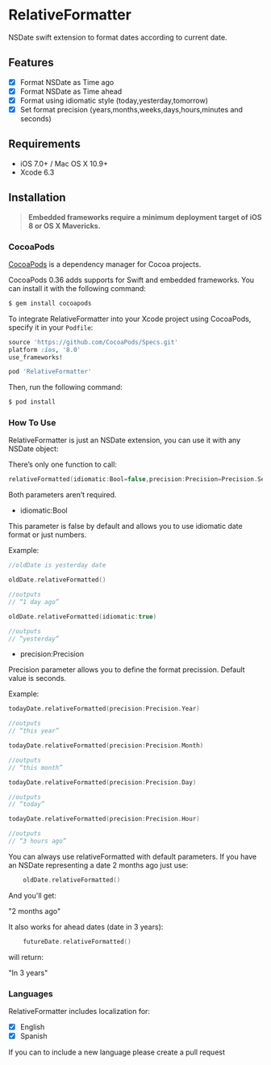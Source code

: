 # RelativeFormatter
NSDate swift extension to format dates according to current date.

## Features

- [x] Format NSDate as Time ago
- [x] Format NSDate as Time ahead
- [x] Format using idiomatic style (today,yesterday,tomorrow)
- [x] Set format precision (years,months,weeks,days,hours,minutes and seconds)

## Requirements

- iOS 7.0+ / Mac OS X 10.9+
- Xcode 6.3

## Installation

> **Embedded frameworks require a minimum deployment target of iOS 8 or OS X Mavericks.**
>


### CocoaPods

[CocoaPods](http://cocoapods.org) is a dependency manager for Cocoa projects.

CocoaPods 0.36 adds supports for Swift and embedded frameworks. You can install it with the following command:

```bash
$ gem install cocoapods
```

To integrate RelativeFormatter into your Xcode project using CocoaPods, specify it in your `Podfile`:

```ruby
source 'https://github.com/CocoaPods/Specs.git'
platform :ios, '8.0'
use_frameworks!

pod 'RelativeFormatter'
```

Then, run the following command:

```bash
$ pod install
```

### How To Use

RelativeFormatter is just an NSDate extension, you can use it with any NSDate object:

There’s only one function to call:

```swift
relativeFormatted(idiomatic:Bool=false,precision:Precision=Precision.Second)->String
```

Both parameters aren’t required.

- idiomatic:Bool

This parameter is false by default and allows you to use idiomatic date format or just numbers.

Example:

```swift
//oldDate is yesterday date

oldDate.relativeFormatted()

//outputs
// “1 day ago”

oldDate.relativeFormatted(idiomatic:true)

//outputs
// “yesterday”
```

- precision:Precision

Precision parameter allows you to define the format precission. Default value is seconds.

Example:


```swift
todayDate.relativeFormatted(precision:Precision.Year)

//outputs
// “this year”

todayDate.relativeFormatted(precision:Precision.Month)

//outputs
// “this month”

todayDate.relativeFormatted(precision:Precision.Day)

//outputs
// “today”

todayDate.relativeFormatted(precision:Precision.Hour)

//outputs
// “3 hours ago”
```

You can always use relativeFormatted with default parameters.
If you have an NSDate representing a date 2 months ago just use:

```swift
	oldDate.relativeFormatted()
```

And you'll get:

"2 months ago"

It also works for ahead dates (date in 3 years):

```swift
	futureDate.relativeFormatted()
```

will return:

"In 3 years"

### Languages

RelativeFormatter includes localization for:

- [x] English
- [x] Spanish

If you can to include a new language please create a pull request
